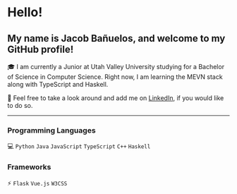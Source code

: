# Hello!

## My name is Jacob Bañuelos, and welcome to my GitHub profile!

🎓 I am currently a Junior at Utah Valley University studying for a Bachelor of Science in Computer Science. Right now, I am learning the MEVN stack along with TypeScript and Haskell.

👀 Feel free to take a look around and add me on [LinkedIn](https://www.linkedin.com/in/jacob-banuelos), if you would like to do so.

---

### Programming Languages

💻 `Python` `Java` `JavaScript` `TypeScript` `C++` `Haskell`

### Frameworks

⚡ `Flask` `Vue.js` `W3CSS`
